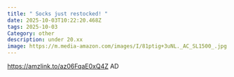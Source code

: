 ```yaml
---
title: " Socks just restocked! "
date: 2025-10-03T10:22:20.468Z
tags: 2025-10-03
Category: other
description: under 20.xx
image: https://m.media-amazon.com/images/I/81ptig+3uNL._AC_SL1500_.jpg
---
```

 https://amzlink.to/az06FqaE0xQ4Z
AD